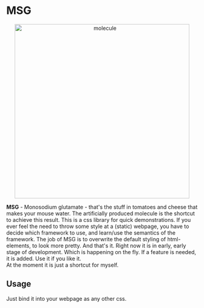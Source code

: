 # MSG

<p align="center">
    <img alt="molecule" width="460" height="auto" src="https://umamiappearance.github.io/_Profile/logo/ua.png">
</p>

__MSG__ - Monosodium glutamate - that's the stuff in tomatoes and cheese that makes your mouse water. The artificially produced molecule is the shortcut to achieve this result. This is a css library for quick demonstrations. If you ever feel the need to throw some style at a (static) webpage, you have to decide which framework to use, and learn/use the semantics of the framework. The job of MSG is to overwrite the default styling of html-elements, to look more pretty. And that's it. Right now it is in early, early stage of development. Which is happening on the fly. If a feature is needed, it is added. Use it if you like it.  
At the moment it is just a shortcut for myself.

## Usage
Just bind it into your webpage as any other css.
